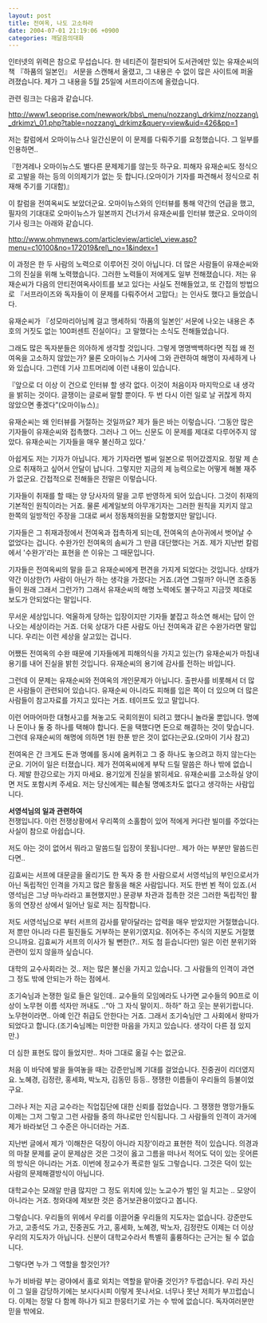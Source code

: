 ```yaml
---
layout: post
title: 전여옥, 나도 고소하라
date: 2004-07-01 21:19:06 +0900
categories: 깨달음의대화
---
```

인터넷의 위력은 참으로 무섭습니다. 한 네티즌이 절판되어 도서관에만 있는 유재순씨의 책 『하품의 일본인』 서문을 스캔해서 올렸고, 그 내용은 수 없이 많은 사이트에 퍼올려졌습니다. 제가 그 내용을 5월 25일에 서프라이즈에 올렸습니다.    
  
관련 링크는 다음과 같습니다.    
  
<A href="http://www1.seoprise.com/newwork/bbs\_menu/nozzang\_drkimz/nozzang\_drkimz\_01.php?table=nozzang\_drkimz&query=view&uid=426&pp=1" target=new>http://www1.seoprise.com/newwork/bbs\_menu/nozzang\_drkimz/nozzang\_drkimz\_01.php?table=nozzang\_drkimz&query=view&uid=426&pp=1</A>    
  
저는 칼럼에서 오마이뉴스나 일간신문이 이 문제를 다뤄주기를 요청했습니다. 그 일부를 인용하면..    
  
『한겨레나 오마이뉴스도 별다른 문제제기를 않는듯 하구요. 피해자 유재순씨도 정식으로 고발을 하는 등의 이의제기가 없는 듯 합니다.(오마이가 기자를 파견해서 정식으로 취재해 주기를 기대함)』    
  
이 칼럼을 전여옥씨도 보았더군요. 오마이뉴스와의 인터뷰를 통해 약간의 언급을 했고, 필자의 기대대로 오마이뉴스가 일본까지 건너가서 유재순씨를 인터뷰 했군요. 오마이의 기사 링크는 아래와 같습니다.    
  
<A href="http://www.ohmynews.com/articleview/article\_view.asp?menu=c10100&no=172019&rel\_no=1&index=1" target=new>http://www.ohmynews.com/articleview/article\_view.asp?menu=c10100&no=172019&rel\_no=1&index=1</A>    
  
이 과정은 한 두 사람의 노력으로 이루어진 것이 아닙니다. 더 많은 사람들이 유재순씨와 그의 진실을 위해 노력했습니다. 그러한 노력들이 저에게도 일부 전해졌습니다. 저는 유재순씨가 다음의 안티전여옥사이트를 보고 있다는 사실도 전해들었고, 또 간접의 방법으로 『서프라이즈와 독자들이 이 문제를 다뤄주어서 고맙다』는 인사도 했다고 들었습니다.    
  
유재순씨가 『성모마리아님께 걸고 맹세하되 ‘하품의 일본인’ 서문에 나오는 내용은 추호의 거짓도 없는 100퍼센트 진실이다』고 말했다는 소식도 전해들었습니다.    
  
그래도 많은 독자분들은 의아하게 생각할 것입니다. 그렇게 명명백백하다면 직접 왜 전여옥을 고소하지 않았는가? 물론 오마이뉴스 기사에 그와 관련하여 해명이 자세하게 나와 있습니다. 그런데 기사 끄트머리에 이런 내용이 있습니다.    
  
『앞으로 더 이상 이 건으로 인터뷰 할 생각 없다. 이것이 처음이자 마지막으로 내 생각을 밝히는 것이다. 글쟁이는 글로써 말할 뿐이다. 두 번 다시 이런 일로 날 귀찮게 하지 않았으면 좋겠다”(오마이뉴스)』    
  
유재순씨는 왜 인터뷰를 거절하는 것일까요? 제가 들은 바는 이렇습니다. ‘그동안 많은 기자들이 유재순씨와 접촉했다. 그러나 그 어느 신문도 이 문제를 제대로 다루어주지 않았다. 유재순씨는 기자들을 매우 불신하고 있다.’    
  
아쉽게도 저는 기자가 아닙니다. 제가 기자라면 벌써 일본으로 뛰어갔겠지요. 정말 제 손으로 취재하고 싶어서 안달이 납니다. 그렇지만 지금의 제 능력으로는 어떻게 해볼 재주가 없군요. 간접적으로 전해들은 전말은 이렇습니다. 
  
  
기자들이 취재를 할 때는 양 당사자의 말을 고루 반영하게 되어 있습니다. 그것이 취재의 기본적인 원칙이라는 거죠. 물론 세계일보의 아무개기자는 그러한 원칙을 지키지 않고 한쪽의 일방적인 주장을 그대로 써서 정동채의원을 모함했지만 말입니다.    
  
기자들은 그 취재과정에서 전여옥과 접촉하게 되는데, 전여옥의 손아귀에서 벗어날 수 없었다는 겁니다. 수완가인 전여옥의 솜씨가 그 만큼 대단했다는 거죠. 제가 지난번 칼럼에서 '수완가'라는 표현을 쓴 이유는 그 때문입니다.    
  
기자들은 전여옥씨의 말을 듣고 유재순씨에게 편견을 가지게 되었다는 것입니다. 상태가 약간 이상한(?) 사람이 아닌가 하는 생각을 가졌다는 거죠.(과연 그럴까? 아니면 조중동들이 원래 그래서 그런가?) 그래서 유재순씨의 해명 노력에도 불구하고 지금껏 제대로 보도가 안되었다는 말입니다. 
  
  
무서운 세상입니다. 억울하게 당하는 입장이지만 기자들 붙잡고 하소연 해서는 답이 안나오는 세상이라는 거죠. 더욱 상대가 다른 사람도 아닌 전여옥과 같은 수완가라면 말입니다. 우리는 이런 세상을 살고있는 겁니다.    
  
어쨌든 전여옥의 수완 때문에 기자들에게 피해의식을 가지고 있는(?) 유재순씨가 마침내 용기를 내어 진실을 밝힌 것입니다. 유재순씨의 용기에 감사를 전하는 바입니다.    
  
그런데 이 문제는 유재순씨와 전여옥의 개인문제가 아닙니다. 출판사를 비롯해서 더 많은 사람들이 관련되어 있습니다. 유재순씨 아니라도 피해를 입은 쪽이 더 있으며 더 많은 사람들이 참고자료를 가지고 있다는 거죠. 테이프도 있고 말입니다.    
  
이런 어마어마한 대형사고를 쳐놓고도 국회의원이 되려고 했다니 놀라울 뿐입니다. 명예나 돈이나 둘 중 하나를 택해야 합니다. 돈을 택했다면 돈으로 해결하는 것이 맞습니다. 그런데 유재순씨의 해명에 의하면 1원 한푼 받은 것이 없다는군요.(오마이 기사 참고)    
  
전여옥은 간 크게도 돈과 명예를 동시에 움켜쥐고 그 중 하나도 놓으려고 하지 않는다는군요. 기어이 일은 터졌습니다. 제가 전여옥씨에게 부탁 드릴 말씀은 하나 밖에 없습니다. 제발 한강으로는 가지 마세요. 용기있게 진실을 밝히세요. 유재순씨를 고소하실 양이면 저도 포함시켜 주세요. 저는 당신에게는 훼손될 명예조차도 없다고 생각하는 사람입니다. 

    
  
  
**서영석님의 일과 관련하여**   
전쟁입니다. 이런 전쟁상황에서 우리쪽의 소홀함이 있어 적에게 커다란 빌미를 주었다는 사실이 참으로 아쉽습니다.    
  
저도 아는 것이 없어서 뭐라고 말씀드릴 입장이 못됩니다만.. 제가 아는 부분만 말씀드린다면..    
  
김효씨는 서프에 대문글을 올리기도 한 독자 중 한 사람으로서 서영석님의 부인으로서가 아닌 독립적인 인격을 가지고 많은 활동을 해온 사람입니다. 저도 한번 뵌 적이 있죠.(서영석님은 그냥 마누라라고 표현했지만.) 문광부 차관과 접촉한 것은 그러한 독립적인 활동의 연장선 상에서 일어난 일로 저는 짐작합니다.    
  
저도 서영석님으로 부터 서프의 감사를 맡아달라는 압력을 매우 받았지만 거절했습니다. 저 뿐만 아니라 다른 필진들도 거부하는 분위기였지요. 쥐어주는 주식의 지분도 거절했으니까요. 김효씨가 서프의 이사가 될 뻔한(?.. 저도 첨 듣습니다만) 일은 이런 분위기와 관련이 있지 않을까 싶습니다.    
  
대학의 교수사회라는 것.. 저는 많은 불신을 가지고 있습니다. 그 사람들의 인격이 과연 그 정도 밖에 안되는가 하는 점에서.    
  
조기숙님과 논쟁한 일로 들은 일인데.. 교수들의 모임에라도 나가면 교수들의 90프로 이상이 노무현 이름 석자만 꺼내도 ..“아 그 자식 말이지.. 하하” 하고 웃는 분위기랍니다. 노무현이라면.. 아예 인간 취급도 안한다는 거죠. 그래서 조기숙님만 그 사회에서 왕따가 되었다고 합니다.(조기숙님께는 미안한 마음을 가지고 있습니다. 생각이 다른 점 있지만.)    
  
더 심한 표현도 많이 들었지만.. 차마 그대로 옮길 수는 없군요.    
  
처음 이 바닥에 발을 들여놓을 때는 강준만님께 기대를 걸었습니다. 진중권이 리더였지요. 노혜경, 김정란, 홍세화, 박노자, 김동민 등등.. 쟁쟁한 이름들이 우리들의 등불이었구요.    
  
그러나 저는 지금 교수라는 직업집단에 대한 신뢰를 접었습니다. 그 쟁쟁한 명망가들도 이제는 그저 그렇고 그런 사람들 중의 하나로만 인식됩니다. 그 사람들의 인격이 과거에 제가 바라보던 그 수준은 아니더라는 거죠.    
  
지난번 글에서 제가 ‘이해찬은 덕장이 아니라 지장’이라고 표현한 적이 있습니다. 의경과의 마찰 문제를 굳이 문제삼은 것은 그것이 옳고 그름을 떠나서 적어도 덕이 있는 웃어른의 방식은 아니라는 거죠. 이번에 정교수가 폭로한 일도 그렇습니다. 그것은 덕이 있는 사람의 문제해결방식이 아닙니다.    
  
대학교수는 모래알 만큼 많지만 그 정도 위치에 있는 노교수가 벌인 일 치고는 .. 모양이 아니라는 거죠. 청와대에 제보한 것은 증거보관용이었다고 봅니다.    
  
그렇습니다. 우리들의 위에서 우리를 이끌어줄 우리들의 지도자는 없습니다. 강준만도 가고, 고종석도 가고, 진중권도 가고, 홍세화, 노혜경, 박노자, 김정란도 이제는 더 이상 우리의 지도자가 아닙니다. 신분이 대학교수라서 특별히 훌륭하다는 근거는 될 수 없습니다.    
  
그렇다면 누가 그 역할을 할것인가?    
  
누가 비바람 부는 광야에서 홀로 외치는 역할을 맡아줄 것인가? 두렵습니다. 우리 자신이 그 일을 감당하기에는 보시다시피 이렇게 못나서요. 너무나 못난 저희가 부끄럽습니다. 이제는 정말 다 함께 하나가 되고 한뭉터기로 가는 수 밖에 없습니다. 독자여러분만 믿을 밖에요.